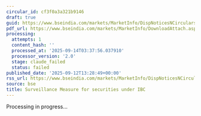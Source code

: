 ```yaml
---
circular_id: cf3f0a3a321b9146
draft: true
guid: https://www.bseindia.com/markets/MarketInfo/DispNoticesNCirculars.aspx?Noticeid={6261DDD0-C3FB-435F-937A-78D2E2E4D514}&noticeno=20250912-98&dt=09/12/2025&icount=98&totcount=103&flag=0
pdf_url: https://www.bseindia.com/markets/MarketInfo/DownloadAttach.aspx?id=20250912-98&attachedId=1fe7da5b-7a1b-4203-9d5a-2aefced0671a
processing:
  attempts: 1
  content_hash: ''
  processed_at: '2025-09-14T03:37:56.037910'
  processor_version: '2.0'
  stage: claude_failed
  status: failed
published_date: '2025-09-12T13:28:49+00:00'
rss_url: https://www.bseindia.com/markets/MarketInfo/DispNoticesNCirculars.aspx?Noticeid={6261DDD0-C3FB-435F-937A-78D2E2E4D514}&noticeno=20250912-98&dt=09/12/2025&icount=98&totcount=103&flag=0
source: bse
title: Surveillance Measure for securities under IBC
---
```


Processing in progress...